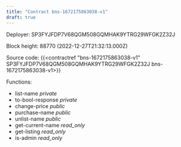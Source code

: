 ```yaml
---
title: "Contract bns-1672175863038-v1"
draft: true
---
```

Deployer: SP3FYJFDP7V68QGM508GQMHAK9YTRG29WFGK2Z32J


 



Block height: 88770 (2022-12-27T21:32:13.000Z)

Source code: {{<contractref "bns-1672175863038-v1" SP3FYJFDP7V68QGM508GQMHAK9YTRG29WFGK2Z32J bns-1672175863038-v1>}}

Functions:

* list-name _private_
* to-bool-response _private_
* change-price _public_
* purchase-name _public_
* unlist-name _public_
* get-current-name _read_only_
* get-listing _read_only_
* is-admin _read_only_
